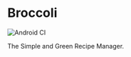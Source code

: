 # Broccoli

![Android CI](https://github.com/JanaFlauschata/broccoli/workflows/Android%20CI/badge.svg)

The Simple and Green Recipe Manager.
